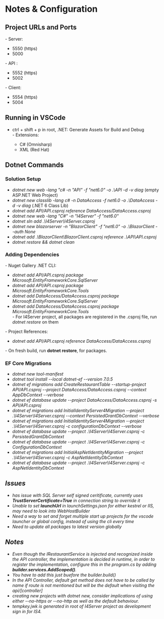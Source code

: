 # Notes & Configuration
<h2>Project URLs and Ports</h2>
- Server:</br>
<ul>
    <li>5550 (https)</li>
    <li>5000</li>
</ul>
- API :</br>
<ul>
    <li>5552 (https)</li>
    <li>5002</li>
</ul>
- Client:</br>
<ul>
    <li>5554 (https)</li>
    <li>5004</li>
</ul>
<h2>Running in VSCode</h2>
<ul>
    <li>ctrl + shift + p in root, .NET: Generate Assets for Build and Debug</li>
- Extensions:
<ul>
    <li>C# (Omnisharp)</li>
    <li>XML (Red Hat)</li>
</ul>
</ul>
<h2>Dotnet Commands</h2>
<h3>Solution Setup</h3>
<ul>
    <li><em>dotnet new web -lang "c# -n "API" -f "net6.0" -o .\API -d -v diag</em> (empty ASP.NET Web Project)</li>
    <li><em>dotnet new classlib -lang c# -n DataAccess -f net6.0 -o .\DataAccess -d -v diag</em> (.NET 6 Class Lib)</li>
    <li><em>dotnet add API/API.csproj reference DataAccess/DataAccess.csproj</em></li>
    <li><em>dotnet new web -lang "C#" -n "I4Server" -f "net6.0"</em></li>
    <li><em>dotnet sln add .\I4Server\I4Server.csproj</em></li>
    <li><em>dotnet new blazorserver -n "BlazorClient" -f "net6.0" -o .\BlazorClient --auth None</em></li>
    <li><em>dotnet add .\BlazorClient\BlazorClient.csproj reference .\API\API.csproj </em></li> 
    <li><em>dotnet restore && dotnet clean</em></li>
</ul>
<h3>Adding Dependencies</h3>
- Nuget Gallery .NET CLI:
<ul>
    <li><em>dotnet add API/API.csproj package Microsoft.EntityFrameworkCore.SqlServer</em></li>
    <li><em>dotnet add API/API.csproj package Microsoft.EntityFrameworkCore.Tools</em></li>
    <li><em>dotnet add DataAccess/DataAccess.csproj package Microsoft.EntityFrameworkCore.SqlServer</em></li>
    <li><em>dotnet add DataAccess/DataAccess.csproj package Microsoft.EntityFrameworkCore.Tools</em></li>
    - For I4Server project, all packages are registered in the .csproj file, run <em>dotnet restore</em> on them
</ul>
- Project References:
<ul>
    <li><em>dotnet add API/API.csproj reference DataAccess/DataAccess.csproj</em></li>
</ul>
- On fresh build, run <strong>dotnet restore</strong>, for packages.
<h3>EF Core Migrations</h3>
<ul>
    <li><em>dotnet new tool-manifest</li>
    <li><em>dotnet tool install --local dotnet-ef --version 7.0.5</li>
    <li><em>dotnet ef migrations add CreateRestaurantTable --startup-project API/API.csproj --project DataAccess/DataAccess.csproj --context AppDbContext --verbose</em></li>
    <li><em>dotnet ef database update --project DataAccess/DataAccess.csproj -s API/API.csproj</em></li>
    <li><em>dotnet ef migrations add InitialIdentityServer4Migration --project .\I4Server\I4Server.csproj --context PersistedGrantDbContext --verbose</em></li>
    <li><em>dotnet ef migrations add InitialIdentityServer4Migration --project .\I4Server\I4Server.csproj -c configurationDbContext --verbose</em></li>
    <li><em>dotnet ef database update --project .\I4Server\I4Server.csproj -c PersistedGrantDbContext</em></li>
    <li><em>dotnet ef database update --project .\I4Server\I4Server.csproj -c ConfigurationDbContext</em></li>
    <li><em>dotnet ef migrations add InitialAspNetIdentityMigration --project .\I4Server\I4Server.csproj -c AspNetIdentityDbContext</em></li>
    <li><em>dotnet ef database update --project .\I4Server\I4Server.csproj -c AspNetIdentityDbContext</em></li>
</ul>
<h2>Issues</h2>
<ul>
    <li>has issue with SQL Server self signed ceritificate, currently uses <strong>TrustServerCertificate=True</strong> in connection string to override it</li>
    <li>Unable to set <strong>launchUrl</strong> in launchSettings.json for either kestrel or IIS, may need to look into WebHostBuilder</li>
    <li>Need a way to set and forget multiple start up projects for the vscode launcher or global config, instead of using the cli every time</li>
    <li>Need to update all packages to latest version globally</li>
</ul>
<h2>Notes</h2>
<ul>
    <li>Even though the IRestaurantService is injected and recognized inside the API controller, the implementation is decided in runtime, in order to register the implementation, configure this in the program.cs by adding <strong>builder.services.AddScoped<TService, TImplementation>()</strong>.</li>
    <li>You have to add this just buefore the builder.build()</li>
    <li>In the API Controller, default get method does not have to be called by name if route is not mentioned but will be the default when visiting the api/[controller]</li>
    <li>creating new projects with dotnet new, consider implications of using either --no-https or --no-http as well as the default behaviour.</li>
    <li>tempkey.jwk is generated in root of I4Server project as development sign in for IS4.</li>
</ul>